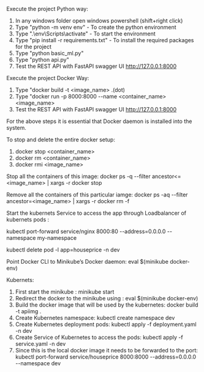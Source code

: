 Execute the project Python way:

1. In any windows folder open windows powershell (shift+right click)
2. Type "python -m venv env" - To create the python environment
3. Type ".\env\Scripts\activate" - To start the environment
4. Type "pip install -r requirements.txt" - To install the required packages for the project
5. Type "python basic_ml.py" 
6. Type "python api.py"
7. Test the REST API with FastAPI swagger UI http://127.0.0.1:8000


Execute the project Docker Way:

1. Type "docker build -t <image_name> <space> .(dot)
2. Type "docker run -p 8000:8000 --name <container_name> <image_name>
3. Test the REST API with FastAPI swagger UI http://127.0.0.1:8000

For the above steps it is essential that Docker daemon is installed into the system.

To stop and delete the entire docker setup:
 1. docker stop <container_name>
 2. docker rm <container_name>
 3. docker rmi <image_name>

Stop all the containers of this image:
    docker ps -q --filter ancestor<=<image_name> | xargs -r docker stop

Remove all the containers of this particular iamge:
    docker ps -aq --filter ancestor=<image_name> | xargs -r docker rm -f   

Start the kubernets Service to access the app through Loadbalancer of kubernets pods :

 kubectl port-forward service/nginx 8000:80 --address=0.0.0.0 --namespace my-namespace

kubectl delete pod -l app=houseprice -n dev

Point Docker CLI to Minikube’s Docker daemon:
        eval $(minikube docker-env)

Kubernets:
 1. First start the minikube : minikube start
 2. Redirect the docker to the minikube using : eval $(minikube docker-env)
 3. Build the docker image that will be used by the kubernetes:
     docker build -t apiimg .
 4. Create Kubernetes namespace:
     kubectl create namespace dev
 5. Create Kubernetes deployment pods:
     kubectl apply -f deployment.yaml -n dev
 6. Create Service of Kubernetes to access the pods:
     kubectl apply -f service.yaml -n dev
 7. Since this is the local docker image it needs to be forwarded to the port:
      kubectl port-forward service/houseprice 8000:8000 --address=0.0.0.0 --namespace dev    
